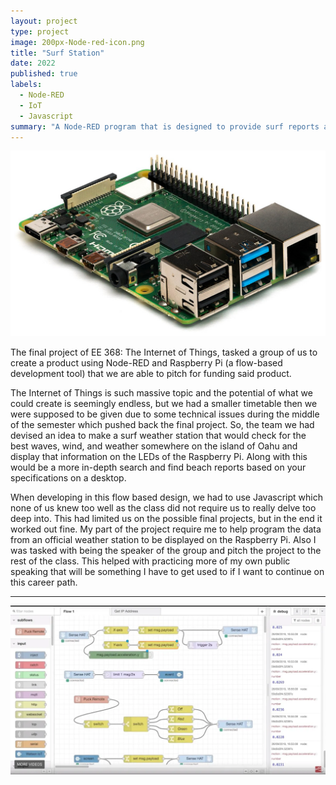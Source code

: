 ```yaml
---
layout: project
type: project
image: 200px-Node-red-icon.png
title: "Surf Station"
date: 2022
published: true
labels:
  - Node-RED
  - IoT
  - Javascript
summary: "A Node-RED program that is designed to provide surf reports around Hawaii to pick the best spot to surf."
---
```


<img class="img-fluid" src="RaspberryPi.jpg">

The final project of EE 368: The Internet of Things, tasked a group of us to create a product using Node-RED and Raspberry Pi (a flow-based development tool) that we are able to pitch for funding said product.

The Internet of Things is such massive topic and the potential of what we could create is seemingly endless, but we had a smaller timetable then we were supposed to be given due to some technical issues during the middle of the semester which pushed back the final project. So, the team we had devised an idea to make a surf weather station that would check for the best waves, wind, and weather somewhere on the island of Oahu and display that information on the LEDs of the Raspberry Pi. Along with this would be a more in-depth search and find beach reports based on your specifications on a desktop.

When developing in this flow based design, we had to use Javascript which none of us knew too well as the class did not require us to really delve too deep into. This had limited us on the possible final projects, but in the end it worked out fine. My part of the project require me to help program the data from an official weather station to be displayed on the Raspberry Pi. Also I was tasked with being the speaker of the group and pitch the project to the rest of the class. This helped with practicing more of my own public speaking that will be something I have to get used to if I want to continue on this career path. 
</pre>

<hr>

<img class="img-fluid" src="NodeRedFlow1.webp">
